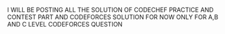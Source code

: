 I WILL BE POSTING ALL THE SOLUTION OF CODECHEF PRACTICE AND CONTEST PART AND CODEFORCES SOLUTION FOR NOW ONLY FOR A,B AND C LEVEL CODEFORCES QUESTION
